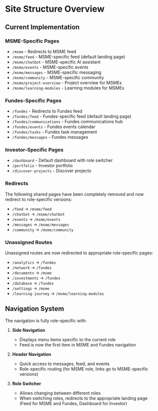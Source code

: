 
# Site Structure Overview

## Current Implementation

### MSME-Specific Pages
- `/msme` - Redirects to MSME feed
- `/msme/feed` - MSME-specific feed (default landing page)
- `/msme/chatbot` - MSME-specific AI assistant
- `/msme/events` - MSME-specific events
- `/msme/messages` - MSME-specific messaging
- `/msme/community` - MSME-specific community
- `/msme/project-overview` - Project overview for MSMEs
- `/msme/learning-modules` - Learning modules for MSMEs

### Fundes-Specific Pages
- `/fundes` - Redirects to Fundes feed
- `/fundes/feed` - Fundes-specific feed (default landing page)
- `/fundes/communications` - Fundes communications hub
- `/fundes/events` - Fundes events calendar
- `/fundes/tasks` - Fundes task management
- `/fundes/messages` - Fundes messages

### Investor-Specific Pages
- `/dashboard` - Default dashboard with role switcher
- `/portfolio` - Investor portfolio
- `/discover-projects` - Discover projects

### Redirects
The following shared pages have been completely removed and now redirect to role-specific versions:
- `/feed` → `/msme/feed`
- `/chatbot` → `/msme/chatbot`
- `/events` → `/msme/events`
- `/messages` → `/msme/messages`
- `/community` → `/msme/community`

### Unassigned Routes
Unassigned routes are now redirected to appropriate role-specific pages:
- `/analytics` → `/fundes`
- `/network` → `/fundes`
- `/documents` → `/msme`
- `/investments` → `/fundes`
- `/database` → `/fundes`
- `/settings` → `/msme`
- `/learning-journey` → `/msme/learning-modules`

## Navigation System

The navigation is fully role-specific with:

1. **Side Navigation**
   - Displays menu items specific to the current role
   - Feed is now the first item in MSME and Fundes navigation

2. **Header Navigation**
   - Quick access to messages, feed, and events
   - Role-specific routing (for MSME role, links go to MSME-specific versions)

3. **Role Switcher**
   - Allows changing between different roles
   - When switching roles, redirects to the appropriate landing page (Feed for MSME and Fundes, Dashboard for Investor)
